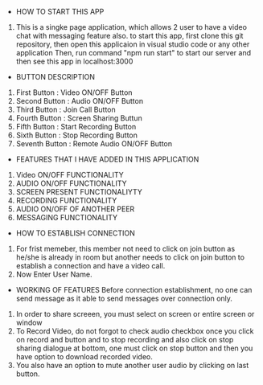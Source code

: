 *   HOW TO START THIS APP
1) This is a singke page application, which allows 2 user to have a video chat with messaging feature also.
to start this app, first clone this git repository, then open this applicaion in visual studio code or any other application
Then, run command "npm run start" to start our server and then see this app in localhost:3000

*   BUTTON DESCRIPTION

1) First Button : Video ON/OFF Button
2) Second Button : Audio ON/OFF Button
3) Third Button : Join Call Button
4) Fourth Button : Screen Sharing Buttun
5) Fifth Button : Start Recording Button
6) Sixth Button : Stop Recording Button
7) Seventh Button : Remote Audio ON/OFF Button

*   FEATURES THAT I HAVE ADDED IN THIS APPLICATION
1) Video ON/OFF FUNCTIONALITY
2) AUDIO ON/OFF FUNCTIONALITY
3) SCREEN PRESENT FUNCTIONALIYTY
4) RECORDING FUNCTIONALITY
5) AUDIO ON/OFF OF ANOTHER PEER
6) MESSAGING FUNCTIONALITY

*   HOW TO ESTABLISH CONNECTION
1) For frist memeber, this member not need to click on join button as he/she is already in room but another needs to click on join button to establish a connection and have a video call.
2) Now Enter User Name.

*   WORKING OF FEATURES
Before connection establishment, no one can send message as it able to send messages over connection only.
1) In order to share screeen, you must select on screen or entire screen or window
2) To Record Video, do not forgot to check audio checkbox once you click on record and button and to stop recording and also click on stop sharing dialogue at bottom,
    one must click on stop button and then you have option to download recorded video.
3) You also have an option to mute another user audio by clicking on last button.
